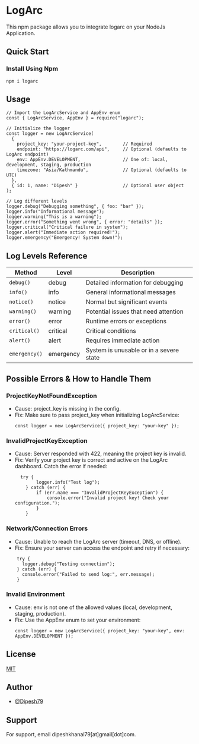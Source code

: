 # LogArc

This npm package allows you to integrate logarc on your NodeJs Application.

## Quick Start

### Install Using Npm

```
npm i logarc
```

## Usage

```
// Import the LogArcService and AppEnv enum
const { LogArcService, AppEnv } = require("logarc");

// Initialize the logger
const logger = new LogArcService(
  {
    project_key: "your-project-key",        // Required
    endpoint: "https://logarc.com/api",     // Optional (defaults to LogArc endpoint)
    env: AppEnv.DEVELOPMENT,                // One of: local, development, staging, production
    timezone: "Asia/Kathmandu",             // Optional (defaults to UTC)
  },
  { id: 1, name: "Dipesh" }                 // Optional user object
);

// Log different levels
logger.debug("Debugging something", { foo: "bar" });
logger.info("Informational message");
logger.warning("This is a warning");
logger.error("Something went wrong", { error: "details" });
logger.critical("Critical failure in system");
logger.alert("Immediate action required!");
logger.emergency("Emergency! System down!");

```

## Log Levels Reference

| Method        | Level     | Description                             |
|---------------|-----------|-----------------------------------------|
| `debug()`     | debug     | Detailed information for debugging      |
| `info()`      | info      | General informational messages          |
| `notice()`    | notice    | Normal but significant events           |
| `warning()`   | warning   | Potential issues that need attention    |
| `error()`     | error     | Runtime errors or exceptions            |
| `critical()`  | critical  | Critical conditions                     |
| `alert()`     | alert     | Requires immediate action               |
| `emergency()` | emergency | System is unusable or in a severe state |

## Possible Errors & How to Handle Them

### ProjectKeyNotFoundException

* Cause: project_key is missing in the config.
* Fix: Make sure to pass project_key when initializing LogArcService:
    ```
  const logger = new LogArcService({ project_key: "your-key" });
    ```

### InvalidProjectKeyException

* Cause: Server responded with 422, meaning the project key is invalid.
* Fix: Verify your project key is correct and active on the LogArc dashboard. Catch the error if needed:
    ```
      try {
            logger.info("Test log");
        } catch (err) {
            if (err.name === "InvalidProjectKeyException") {
                console.error("Invalid project key! Check your configuration.");
            }
        }
    ```

### Network/Connection Errors

* Cause: Unable to reach the LogArc server (timeout, DNS, or offline).
* Fix: Ensure your server can access the endpoint and retry if necessary:

```
    try {
      logger.debug("Testing connection");
    } catch (err) {
      console.error("Failed to send log:", err.message);
    }
```

### Invalid Environment

* Cause: env is not one of the allowed values (local, development, staging, production).
* Fix: Use the AppEnv enum to set your environment:
    ```
    const logger = new LogArcService({ project_key: "your-key", env: AppEnv.DEVELOPMENT });
    ```

## License

[MIT](https://choosealicense.com/licenses/mit/)

## Author

- [@Dipesh79](https://www.github.com/Dipesh79)

## Support

For support, email dipeshkhanal79[at]gmail[dot]com.